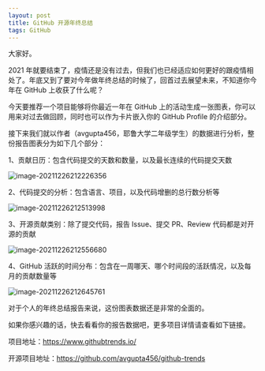 ```yaml
---
layout: post
title: GitHub 开源年终总结
tags: GitHub
---
```


大家好。

2021 年就要结束了，疫情还是没有过去，但我们也已经适应如何更好的跟疫情相处了。年底又到了要对今年做年终总结的时候了，回首过去展望未来，不知道你今年在 GitHub 上收获了什么呢？

今天要推荐一个项目能够将你最近一年在 GitHub 上的活动生成一张图表，你可以用来对过去做回顾，同时也可以作为卡片嵌入你的 GitHub Profile 的介绍部分。

接下来我们就以作者（avgupta456，耶鲁大学二年级学生）的数据进行分析，整份报告图表分为如下几个部分：

1、贡献日历：包含代码提交的天数和数量，以及最长连续的代码提交天数

![image-20211226212226356](https://7465-test-3c9b5e-1-1301419220.tcb.qcloud.la/mac/compress_image-20211226212226356.png)

2、代码提交的分析：包含语言、项目，以及代码增删的总行数分析等

![image-20211226212513998](https://7465-test-3c9b5e-1-1301419220.tcb.qcloud.la/mac/compress_image-20211226212513998.png)

3、开源贡献类别：除了提交代码，报告 Issue、提交 PR、Review 代码都是对开源的贡献

![image-20211226212556680](https://7465-test-3c9b5e-1-1301419220.tcb.qcloud.la/mac/compress_image-20211226212556680.png)

4、GitHub 活跃的时间分布：包含在一周哪天、哪个时间段的活跃情况，以及每月的贡献数量等

![image-20211226212645761](https://7465-test-3c9b5e-1-1301419220.tcb.qcloud.la/mac/compress_image-20211226212645761.png)

对于个人的年终总结报告来说，这份图表数据还是非常的全面的。

如果你感兴趣的话，快去看看你的报告数据吧，更多项目详情请查看如下链接。

项目地址：https://www.githubtrends.io/

开源项目地址：https://github.com/avgupta456/github-trends